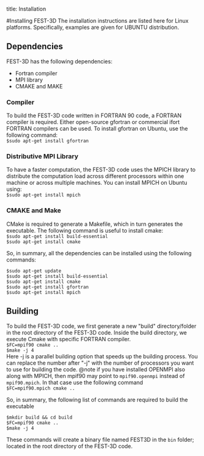 title: Installation

#Installing FEST-3D
The installation instructions are listed here for Linux platforms. Specifically, examples are given for UBUNTU distribution.

## Dependencies
FEST-3D has the following dependencies:

 * Fortran compiler
 * MPI library
 * CMAKE and MAKE

### Compiler
To build the FEST-3D code written in FORTRAN 90 code, a FORTRAN compiler is required. Either open-source gfortran or commercial ifort FORTRAN compilers can be used.
To install gfortran on Ubuntu, use the following command:<br>
```$sudo apt-get install gfortran```
### Distributive MPI Library
To have a faster computation, the FEST-3D code uses the MPICH library to distribute the computation load across different processors within one machine or across multiple machines. You can install MPICH on Ubuntu  using:<br>
```$sudo apt-get install mpich```
### CMAKE and Make
CMake is required to generate a Makefile, which in turn generates the executable. The following command is useful to install cmake:<br>
```$sudo apt-get install build-essential``` <br>
```$sudo apt-get install cmake```

So, in summary, all the dependencies can be installed using  the  following commands:
```
$sudo apt-get update
$sudo apt-get install build-essential
$sudo apt-get install cmake
$sudo apt-get install gfortran
$sudo apt-get install mpich
```

## Building
To build the FEST-3D code, we first generate a new "build" directory/folder in the root directory of the FEST-3D code. Inside the build directory, we execute Cmake with specific FORTRAN compiler. <br>
```$FC=mpif90 cmake ..```<br>
```$make -j 4 ```<br>
Here -j is a parallel building option that speeds up the building process. You can replace the number after "-j" with the number of processors you want to use for  building the code. 
@note if you have installed OPENMPI also along with MPICH, then  mpif90 may point to  `mpif90.openmpi` instead of `mpif90.mpich`. In that case use the following command<br>
```$FC=mpif90.mpich cmake ..```<br>

So, in summary, the following list of commands are required to build the executable
```
$mkdir build && cd build
$FC=mpif90 cmake ..
$make -j 4
```

These commands will create a binary file named FEST3D in the ```bin``` folder; located in the root directory of the FEST-3D code.
